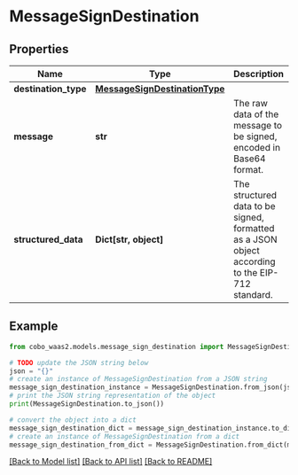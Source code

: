 # MessageSignDestination


## Properties

Name | Type | Description | Notes
------------ | ------------- | ------------- | -------------
**destination_type** | [**MessageSignDestinationType**](MessageSignDestinationType.md) |  | 
**message** | **str** | The raw data of the message to be signed, encoded in Base64 format. | 
**structured_data** | **Dict[str, object]** | The structured data to be signed, formatted as a JSON object according to the EIP-712 standard. | 

## Example

```python
from cobo_waas2.models.message_sign_destination import MessageSignDestination

# TODO update the JSON string below
json = "{}"
# create an instance of MessageSignDestination from a JSON string
message_sign_destination_instance = MessageSignDestination.from_json(json)
# print the JSON string representation of the object
print(MessageSignDestination.to_json())

# convert the object into a dict
message_sign_destination_dict = message_sign_destination_instance.to_dict()
# create an instance of MessageSignDestination from a dict
message_sign_destination_from_dict = MessageSignDestination.from_dict(message_sign_destination_dict)
```
[[Back to Model list]](../README.md#documentation-for-models) [[Back to API list]](../README.md#documentation-for-api-endpoints) [[Back to README]](../README.md)


